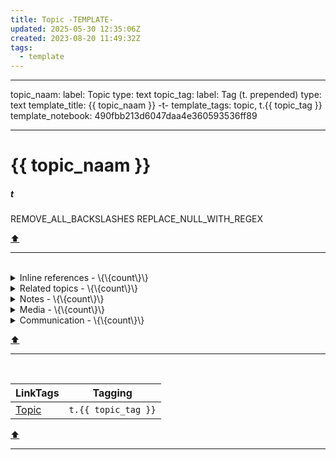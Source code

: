 ```yaml
---
title: Topic -TEMPLATE-
updated: 2025-05-30 12:35:06Z
created: 2023-08-20 11:49:32Z
tags:
  - template
---
```


---
topic_naam:
  label: Topic
  type: text
topic_tag:
  label: Tag (t. prepended)
  type: text
template_title: {{ topic_naam }} -t-
template_tags: topic, t.{{ topic_tag }}
template_notebook: 490fbb213d6047daa4e360593536ff89

---
# {{ topic_naam }}
##### t
REMOVE_ALL_BACKSLASHES
REPLACE_NULL_WITH_REGEX

[⬆️](#t)
***
<br>


<!-- note-overview-plugin
search: ref_{{ topic_tag }}
fields: title, excerpt
listview:
  text: |-
    
    \{\{title\}\}
    \{\{excerpt\}\}
excerpt:
  regex: null
  regexflags: gmi
  removenewline: false
  removemd: false
details:
  open: false
  summary: Inline references - \{\{count\}\}
-->
<details close>
<summary>Inline references - \{\{count\}\}</summary>

</details>
<!--endoverview-->

<!-- note-overview-plugin
search: tag:topic tag:t.{{ topic_tag }}
fields: title
alias: title AS Topic
sort: title ASC
details:
  open: false
  summary: Related topics - \{\{count\}\}
-->
<details close>
<summary>Related topics - \{\{count\}\}</summary>

| Topic |
| --- |
</details>
<!--endoverview-->

<!-- note-overview-plugin
search: type:note -tag:topic -tag:media -tag:communication tag:t.{{ topic_tag }}
fields: title, image
alias: title AS Note, image AS Pic
sort: title DESC
details:
  open: false
  summary: Notes - \{\{count\}\}
-->
<details close>
<summary>Notes - \{\{count\}\}</summary>

| Note | Pic |
| --- | --- |
</details>
<!--endoverview-->

<!-- note-overview-plugin
search: -tag:topic tag:media tag:t.{{ topic_tag }}
fields: title
alias: title AS Media
sort: title ASC
details:
  open: false
  summary: Media - \{\{count\}\}
-->
<details close>
<summary>Media - \{\{count\}\}</summary>

| Media |
| --- |
</details>
<!--endoverview-->

<!-- note-overview-plugin
search: tag:communication tag:t.{{ topic_tag }}
fields: title
alias: title AS Communication
sort: title DESC
details:
  open: false
  summary: Communication - \{\{count\}\}
-->
<details close>
<summary>Communication - \{\{count\}\}</summary>

| Communication |
| --- |
</details>
<!--endoverview-->

[⬆️](#t)
***
<br>



| LinkTags | Tagging |
|-|-|
| [Topic](../1.Mind/Topic.md) | `t.{{ topic_tag }}` |
[⬆️](#t)
***
<br>
